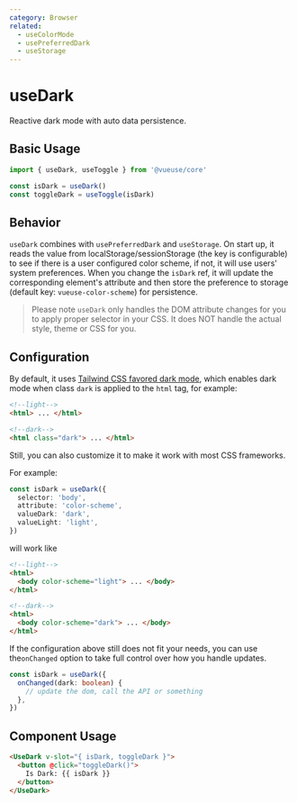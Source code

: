 ```yaml
---
category: Browser
related:
  - useColorMode
  - usePreferredDark
  - useStorage
---
```


# useDark

Reactive dark mode with auto data persistence.

## Basic Usage

```js
import { useDark, useToggle } from '@vueuse/core'

const isDark = useDark()
const toggleDark = useToggle(isDark)
```

## Behavior

`useDark` combines with `usePreferredDark` and `useStorage`. On start up, it reads the value from localStorage/sessionStorage (the key is configurable) to see if there is a user configured color scheme, if not, it will use users' system preferences. When you change the `isDark` ref, it will update the corresponding element's attribute and then store the preference to storage (default key: `vueuse-color-scheme`) for persistence.

> Please note `useDark` only handles the DOM attribute changes for you to apply proper selector in your CSS. It does NOT handle the actual style, theme or CSS for you.

## Configuration

By default, it uses [Tailwind CSS favored dark mode](https://tailwindcss.com/docs/dark-mode#toggling-dark-mode-manually), which enables dark mode when class `dark` is applied to the `html` tag, for example:

```html
<!--light-->
<html> ... </html>

<!--dark-->
<html class="dark"> ... </html>
```

Still, you can also customize it to make it work with most CSS frameworks.

For example:

```ts
const isDark = useDark({
  selector: 'body',
  attribute: 'color-scheme',
  valueDark: 'dark',
  valueLight: 'light',
})
```

will work like

```html
<!--light-->
<html>
  <body color-scheme="light"> ... </body>
</html>

<!--dark-->
<html>
  <body color-scheme="dark"> ... </body>
</html>
```

If the configuration above still does not fit your needs, you can use the`onChanged` option to take full control over how you handle updates.

```ts
const isDark = useDark({
  onChanged(dark: boolean) {
    // update the dom, call the API or something
  },
})
```

## Component Usage

```html
<UseDark v-slot="{ isDark, toggleDark }">
  <button @click="toggleDark()">
    Is Dark: {{ isDark }}
  </button>
</UseDark>
```
